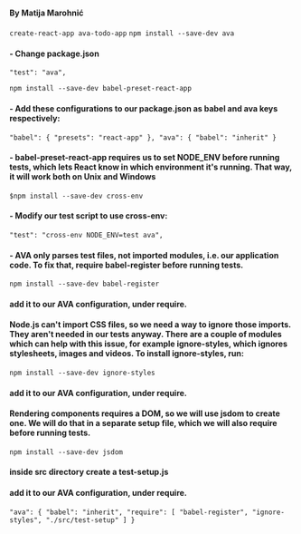#### By Matija Marohnić
`create-react-app ava-todo-app`
`npm install --save-dev ava`

#### - Change package.json
`"test": "ava",`

`npm install --save-dev babel-preset-react-app`

#### - Add these configurations to our package.json as babel and ava keys respectively:
`"babel": {
    "presets": "react-app"
  },
  "ava": {
    "babel": "inherit"
  }
`
#### - babel-preset-react-app requires us to set NODE_ENV before running tests, which lets React know in which environment it's running. That way, it will work both on Unix and Windows
`$npm install --save-dev cross-env`

 #### - Modify our test script to use cross-env:
`"test": "cross-env NODE_ENV=test ava",`

#### - AVA only parses test files, not imported modules, i.e. our application code. To fix that, require babel-register before running tests.
`npm install --save-dev babel-register`

#### add it to our AVA configuration, under require.

#### Node.js can't import CSS files, so we need a way to ignore those imports. They aren't needed in our tests anyway. There are a couple of modules which can help with this issue, for example ignore-styles, which ignores stylesheets, images and videos. To install ignore-styles, run:
`npm install --save-dev ignore-styles`

#### add it to our AVA configuration, under require.

#### Rendering components requires a DOM, so we will use jsdom to create one. We will do that in a separate setup file, which we will also require before running tests.
`npm install --save-dev jsdom`

#### inside src directory create a test-setup.js

#### add it to our AVA configuration, under require.
``"ava": {
      "babel": "inherit",
      "require": [
        "babel-register",
        "ignore-styles",
        "./src/test-setup"
      ]
    }``